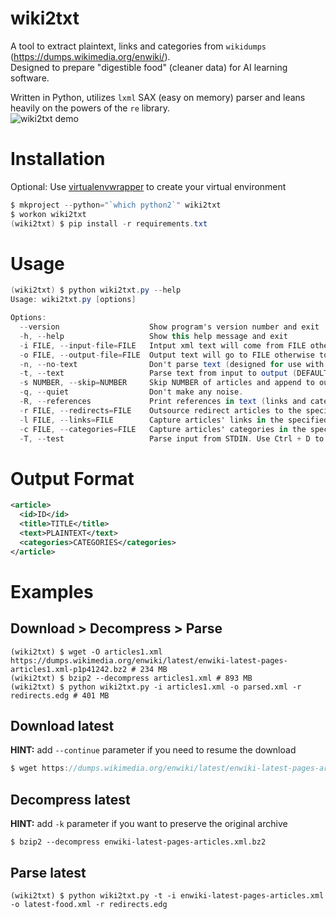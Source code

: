 # wiki2txt
A tool to extract plaintext, links and categories from `wikidumps` (https://dumps.wikimedia.org/enwiki/).<br />
Designed to prepare "digestible food" (cleaner data) for AI learning software.<br />

Written in Python, utilizes `lxml` SAX (easy on memory) parser and leans heavily on the powers of the `re` library.<br />
![wiki2txt demo](https://smejkal.software/img/wiki2txt-demo.gif)

# Installation
Optional: Use [virtualenvwrapper](https://virtualenvwrapper.readthedocs.io/en/latest/) to create your virtual environment
```csharp
$ mkproject --python="`which python2`" wiki2txt
$ workon wiki2txt
(wiki2txt) $ pip install -r requirements.txt
```

# Usage
```csharp
(wiki2txt) $ python wiki2txt.py --help
Usage: wiki2txt.py [options]

Options:
  --version                    Show program's version number and exit
  -h, --help                   Show this help message and exit
  -i FILE, --input-file=FILE   Intput xml text will come from FILE otherwise from STDIN.
  -o FILE, --output-file=FILE  Output text will go to FILE otherwise to STDOUT.
  -n, --no-text                Don't parse text (designed for use with -r -l -c options).
  -t, --text                   Parse text from input to output (DEFAULT).
  -s NUMBER, --skip=NUMBER     Skip NUMBER of articles and append to output files.
  -q, --quiet                  Don't make any noise.
  -R, --references             Print references in text (links and categories).
  -r FILE, --redirects=FILE    Outsource redirect articles to the specified file.
  -l FILE, --links=FILE        Capture articles' links in the specified file).
  -c FILE, --categories=FILE   Capture articles' categories in the specified file.
  -T, --test                   Parse input from STDIN. Use Ctrl + D to end input.
```

# Output Format
```xml
<article>
  <id>ID</id>
  <title>TITLE</title>
  <text>PLAINTEXT</text>
  <categories>CATEGORIES</categories>
</article>
```

# Examples

## Download > Decompress > Parse
```console
(wiki2txt) $ wget -O articles1.xml https://dumps.wikimedia.org/enwiki/latest/enwiki-latest-pages-articles1.xml-p1p41242.bz2 # 234 MB
(wiki2txt) $ bzip2 --decompress articles1.xml # 893 MB
(wiki2txt) $ python wiki2txt.py -i articles1.xml -o parsed.xml -r redirects.edg # 401 MB
```

## Download latest
**HINT:** add `--continue` parameter if you need to resume the download
```csharp
$ wget https://dumps.wikimedia.org/enwiki/latest/enwiki-latest-pages-articles.xml.bz2
```

## Decompress latest
**HINT:** add `-k` parameter if you want to preserve the original archive
```console
$ bzip2 --decompress enwiki-latest-pages-articles.xml.bz2
```

## Parse latest
```shell-session
(wiki2txt) $ python wiki2txt.py -t -i enwiki-latest-pages-articles.xml -o latest-food.xml -r redirects.edg
```